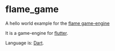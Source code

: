# flame_game

A hello world example for the [flame game-engine](https://github.com/luanpotter/flame/) 

It is a game-engine for [flutter](https://flutter.io/).

Language is: [Dart](https://www.dartlang.org/).

